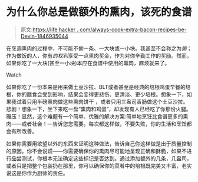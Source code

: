 # 为什么你总是做额外的熏肉，该死的食谱

> 原文:[https://life hacker . com/always-cook-extra-bacon-recipes-be-Devin-1846935044](https://lifehacker.com/always-cook-extra-bacon-recipes-be-damned-1846935044)

在烹调熏肉的过程中，不可能不偷一条、一大块或一小块。我甚至不会称之为*偷*；作为做饭的人，你有*的权利*享受一点熏肉奖金，作为对你辛勤工作的奖励。然而，如果你吃了一大块(甚至一小块)本应在食谱中使用的熏肉，麻烦就来了。

Watch

如果你吃了一份本来是用来做土豆沙拉、BLT或者甚至是经典的培根鸡蛋早餐的培根，你的膳食会受到影响，结果会变得更悲伤、更清淡、更少培根。想象一下，如果我试着只用半磅熏肉做这些熏肉饼干 ，或者只用三盎司香肠做这个土豆沙拉。悲剧！想象一下，坐下来吃一盘“熏肉和鸡蛋”，却发现有人已经吃了你那份火腿。碾压！显然，这个难题有一个简单、优雅的解决方案:简单地烹饪比食谱更多的熏肉——或者社会！—告诉您您需要。每次都这样做，不要失败，你的生活和烹饪都会有所改善。

如果你需要用欲望以外的东西来证明这种做法，告诉自己你这样做是出于质量控制的原因。你不会说谎——你需要确保你的熏肉尽可能地呈现正确和酥脆，如果不进行品尝测试，你根本无法确定这些标记是否达到。通过添加额外的几条，几盎司，或者只是把整个包装扔在那里，你可以确保你的菜肴中的培根既完美又丰富，老实说这是你作为厨师的责任。